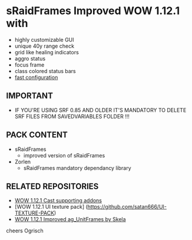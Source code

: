 # sRaidFrames Improved WOW 1.12.1 with

- highly customizable GUI 
- unique 40y range check
- grid like healing indicators
- aggro status
- focus frame
- class colored status bars
- [fast configuration](https://www.youtube.com/watch?v=WEYpvmRHAXg&feature=youtu.be)


## IMPORTANT
- IF YOU'RE USING SRF 0.85 AND OLDER IT'S MANDATORY TO DELETE SRF FILES FROM SAVEDVARIABLES FOLDER !!!


## PACK CONTENT
- sRaidFrames
  - improved version of sRaidFrames
- Zorlen 
  - sRaidFrames mandatory dependancy library

## RELATED REPOSITORIES
- [WOW 1.12.1 Cast supporting addons](https://github.com/satan666/LazySpell)
- [WOW 1.12.1 UI texture pack] (https://github.com/satan666/UI-TEXTURE-PACK)
- [WOW 1.12.1 Improved ag_UnitFrames by Skela](https://github.com/satan666/ag_UnitFrames_Improved)

cheers Ogrisch



